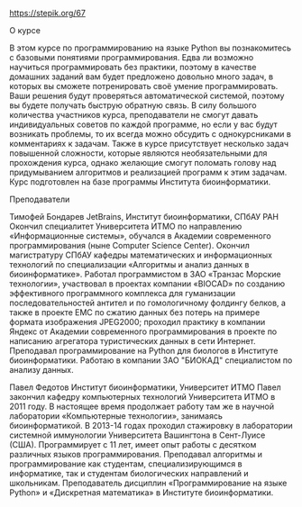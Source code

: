 https://stepik.org/67


О курсе

В этом курсе по программированию на языке Python вы познакомитесь с базовыми понятиями программирования. 
Едва ли возможно научиться программировать без практики, поэтому в качестве домашних заданий вам будет предложено довольно много задач, в которых вы сможете потренировать своё умение программировать. 
Ваши решения будут проверяться автоматической системой, поэтому вы будете получать быструю обратную связь. В силу большого количества участников курса, преподаватели не смогут давать индивидуальных советов по каждой программе, но если у вас будут возникать проблемы, то их всегда можно обсудить с однокурсниками в комментариях к задачам. 
Также в курсе присутствует несколько задач повышенной сложности, которые являются необязательными для прохождения курса, однако желающие смогут поломать голову над придумыванием алгоритмов и реализацией программ к этим задачам. 
Курс подготовлен на базе программы Института биоинформатики.


Преподаватели

Тимофей Бондарев
JetBrains, Институт биоинформатики, СПбАУ РАН
Окончил специалитет Университета ИТМО по направлению «Информационные системы», обучался в Академии современного программирования (ныне Computer Science Center). Окончил магистратуру СПбАУ кафедры математических и информационных технологий по специализации «Алгоритмы и анализ данных в биоинформатике». Работал программистом в ЗАО «Транзас Морские технологии», участвовал в проектах компании «BIOCAD» по созданию эффективного программного комплекса для гуманизации последовательностей антител и по гомологичному фолдингу белков, а также в проекте EMC по сжатию данных без потерь на примере формата изображения JPEG2000; проходил практику в компании Яндекс от Академии современного программирования в проекте по написанию агрегатора туристических данных в сети Интернет. Преподавал программирование на Python для биологов в Институте биоинформатики. Работаю в компании ЗАО "БИОКАД" специалистом по анализу данных.

Павел Федотов
Институт биоинформатики, Университет ИТМО
Павел закончил кафедру компьютерных технологий Университета ИТМО в 2011 году. В настоящее время продолжает работу там же в научной лаборатории «Компьютерные технологии», занимаясь биоинформатикой. В 2013-14 годах проходил стажировку в лаборатории системной иммунологии Университета Вашингтона в Сент-Луисе (США). Программирует с 11 лет, имеет опыт работы с десятком различных языков программирования. Преподавал алгоритмы и программирование как студентам, специализирующимся в информатике, так и студентам биологических направлений и школьникам. Преподаватель дисциплин «Программирование на языке Python» и «Дискретная математика» в Институте биоинформатики.
